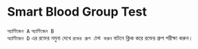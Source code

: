 # Smart Blood Group Test
```অ্যান্টিজেন A``` 
```অ্যান্টিজেন B```  
```অ্যান্টিজেন D``` 
এর রক্তের নমুনা দেখে ```রক্তের গ্রুপ টেস্ট করুন``` বাটনে ক্লিক করে রক্তের গ্রুপ পরীক্ষা করুন।
